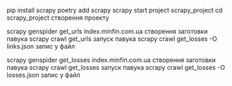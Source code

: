 pip install scrapy
poetry add scrapy
scrapy start project scrapy_project
cd scrapy_project                                   створення проекту

scrapy genspider get_urls index.minfin.com.ua       створення заготовки павука
scrapy crawl get_urls                               запуск павука
scrapy crawl get_losses -O links.json                запис у файл               

scrapy genspider get_losses index.minfin.com.ua     створення заготовки павука
scrapy crawl get_losses                             запуск павука
scrapy crawl get_losses -O losses.json              запис у файл 
